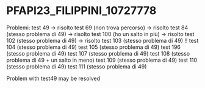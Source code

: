 # PFAPI23_FILIPPINI_10727778

Problemi:
test 49 -> risolto
test 69 (non trova percorso) -> risolto
test 84 (stesso problema di 49) -> risolto
test 100 (ho un salto in più) -> risolto
test 102 (stesso problema di 49) -> risolto
test 103 (stesso problema di 49) !!
test 104 (stesso problema di 49)
test 105 (stesso problema di 49)
test 196 (stesso problema di 49)
test 107 (stesso problema di 49)
test 108 (stesso problema di 49 + un salto in meno)
test 109 (stesso problema di 49)
test 110 (stesso problema di 49)
test 111 (stesso problema di 49)

Problem with test49 may be resolved